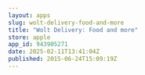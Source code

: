```yaml
---
layout: apps
slug: wolt-delivery-food-and-more
title: "Wolt Delivery: Food and more"
store: apple
app_id: 943905271
date: 2025-02-11T13:41:04Z
published: 2015-06-24T15:09:19Z
---
```

